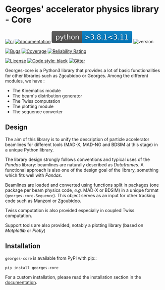 # Georges' accelerator physics library - Core

[![ci](https://github.com/ULB-Metronu/georges-core/actions/workflows/ci.yml/badge.svg?branch=master)](https://github.com/ULB-Metronu/georges-core/actions/workflows/ci.yml)
[![documentation](https://github.com/ULB-Metronu/georges-core/actions/workflows/documentation.yml/badge.svg?branch=master)](https://github.com/ULB-Metronu/georges-core/actions/workflows/documentation.yml)
![Python](docs/_static/python_versions.svg)
![version](https://img.shields.io/badge/version-2023.2-blue)

[![Bugs](https://sonarcloud.io/api/project_badges/measure?project=ULB-Metronu_georges-core&metric=bugs)](https://sonarcloud.io/summary/new_code?id=ULB-Metronu_georges-core)
[![Coverage](https://sonarcloud.io/api/project_badges/measure?project=ULB-Metronu_georges-core&metric=coverage)](https://sonarcloud.io/summary/new_code?id=ULB-Metronu_georges-core)
[![Reliability Rating](https://sonarcloud.io/api/project_badges/measure?project=ULB-Metronu_georges-core&metric=reliability_rating)](https://sonarcloud.io/summary/new_code?id=ULB-Metronu_georges-core)

[![License](https://img.shields.io/badge/License-GPLv3-blue.svg)](https://www.gnu.org/licenses/gpl-3.0)
[![Code style: black](https://img.shields.io/badge/code%20style-black-000000.svg)](https://github.com/ambv/black)
[![Gitter](https://badges.gitter.im/ULB-Metronu/georges-core.svg)](https://gitter.im/ULB-Metronu/georges-core?utm_source=badge&utm_medium=badge&utm_campaign=pr-badge)


Georges-core is a Python3 library that provides a lot of basic functionalities for other libraries such as Zgoubidoo or Georges. Among the different modules, we have :

* The Kinematics module
* The beam's distribution generator
* The Twiss computation
* The plotting module
* The sequence converter

## Design
The aim of this library is to unify the description of particle accelerator beamlines for different tools
(MAD-X, MAD-NG and BDSIM at this stage) in a unique Python library.

The library design strongly follows conventions and typical uses of the *Pandas* library:
beamlines are naturally described as *Dataframes*.
A functional approach is also one of the design goal of the library, something which fits well with
*Pandas*.

Beamlines are loaded and converted using functions split in packages (one package per beam physics code, *e.g.* MAD-X or BDSIM)
in a unique format (`georges-core.Sequence`). This object serves as an input for other tracking code such as Manzoni or Zgoubidoo.

Twiss computation is also provided especially in coupled Twiss computation.

Support tools are also provided, notably a plotting library (based on *Matplotlib* or *Plotly*)

## Installation

`georges-core` is available from PyPI with pip::

    pip install georges-core

For a custom installation, please read the installation section in the [documentation](https://ulb-metronu.github.io/georges-core/installation.html).
